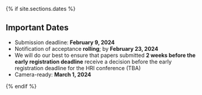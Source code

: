 
{% if site.sections.dates %}

<a class="anchor" id="dates"></a>

## Important Dates

* Submission deadline: **February 9, 2024**
* Notification of acceptance **rolling**; by **February 23, 2024**
* We will do our best to ensure that papers submitted **2 weeks before the early registration deadline** receive a decision before the early registration deadline for the HRI conference (TBA)
* Camera-ready: **March 1, 2024**

{% endif %}